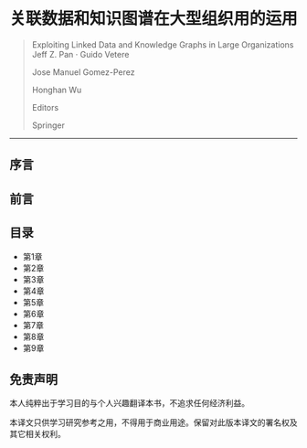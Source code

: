 # 关联数据和知识图谱在大型组织用的运用
> Exploiting Linked Data and Knowledge Graphs in Large Organizations
> Jeff Z. Pan · Guido Vetere
>
> Jose Manuel Gomez-Perez
> 
> Honghan Wu
> 
> Editors
> 
> Springer

------

## 序言

## 前言

## 目录
* 第1章
* 第2章
* 第3章
* 第4章
* 第5章
* 第6章
* 第7章
* 第8章
* 第9章

## 免责声明

本人纯粹出于学习目的与个人兴趣翻译本书，不追求任何经济利益。

本译文只供学习研究参考之用，不得用于商业用途。保留对此版本译文的署名权及其它相关权利。

